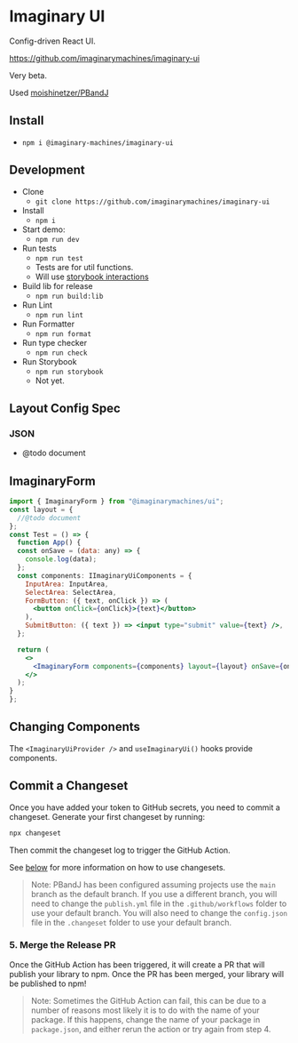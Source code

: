 # Imaginary UI

Config-driven React UI.

https://github.com/imaginarymachines/imaginary-ui

Very beta.

Used [moishinetzer/PBandJ](https://github.com/moishinetzer/PBandJ)

## Install

- `npm i @imaginary-machines/imaginary-ui`

## Development

- Clone
  - `git clone https://github.com/imaginarymachines/imaginary-ui`
- Install
  - `npm i`
- Start demo:
  - `npm run dev`
- Run tests
  - `npm run test`
  - Tests are for util functions.
  - Will use [storybook interactions](https://storybook.js.org/addons/@storybook/addon-interactions)
- Build lib for release
  - `npm run build:lib`
- Run Lint
  - `npm run lint`
- Run Formatter
  - `npm run format`
- Run type checker
  - `npm run check`
- Run Storybook
  - `npm run storybook`
  - Not yet.

## Layout Config Spec

### JSON

- @todo document

## ImaginaryForm

```jsx
import { ImaginaryForm } from "@imaginarymachines/ui";
const layout = {
  //@todo document
};
const Test = () => {
  function App() {
  const onSave = (data: any) => {
    console.log(data);
  };
  const components: IImaginaryUiComponents = {
    InputArea: InputArea,
    SelectArea: SelectArea,
    FormButton: ({ text, onClick }) => (
      <button onClick={onClick}>{text}</button>
    ),
    SubmitButton: ({ text }) => <input type="submit" value={text} />,
  };

  return (
    <>
      <ImaginaryForm components={components} layout={layout} onSave={onSave} />
    </>
  );
}
};
```

## Changing Components

The `<ImaginaryUiProvider />` and `useImaginaryUi()` hooks provide components.

## Commit a Changeset

Once you have added your token to GitHub secrets, you need to commit a changeset. Generate your first changeset by running:

```sh
npx changeset
```

Then commit the changeset log to trigger the GitHub Action.

See [below](#-changesets) for more information on how to use changesets.

> Note: PBandJ has been configured assuming projects use the `main` branch as the default branch. If you use a different branch, you will need to change the `publish.yml` file in the `.github/workflows` folder to use your default branch. You will also need to change the `config.json` file in the `.changeset` folder to use your default branch.

### 5. Merge the Release PR

Once the GitHub Action has been triggered, it will create a PR that will publish your library to npm. Once the PR has been merged, your library will be published to npm!

> Note: Sometimes the GitHub Action can fail, this can be due to a number of reasons most likely it is to do with the name of your package. If this happens, change the name of your package in `package.json`, and either rerun the action or try again from step 4.
